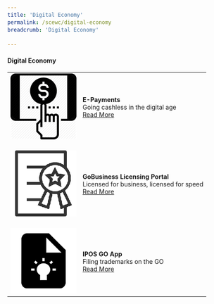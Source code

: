 ```yaml
---
title: 'Digital Economy'
permalink: /scewc/digital-economy
breadcrumb: 'Digital Economy'

---
```



#### **Digital Economy**

<table style="width: 100%;" border="0" cellpadding="10">
<tbody>
<tr>
<td style="width: 150px;"><img src="/images/150ePaymentsQR.png" alt="Project 1" /><br></td>
<td><strong>E-Payments</strong><br />Going cashless in the digital age<br><a href="/pages/epayments.md">Read More</a></td>
</tr>
<tr>
<td><br><img src="/images/150GoBusinessQR.png" alt="Project 2" /><br></td>
<td><br><strong>GoBusiness Licensing Portal</strong><br />Licensed for business, licensed for speed<br><a href="/pages/gobusiness.md">Read More</a></td>
</tr>
<tr>
<td><br><img src="/images/150IPOS-GO-AppQR.png" alt="Project 3" /><br></td>
<td><br><strong>IPOS GO App</strong><br />Filing trademarks on the GO<br><a href="www.tech.gov.sg/scewc2019/ipos-go-app">Read More</a></td>
</tr>
</tbody>
</table>
